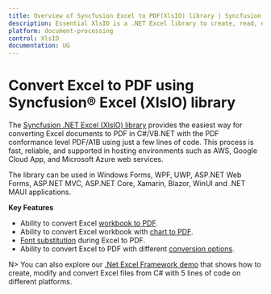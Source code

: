 ```yaml
---
title: Overview of Syncfusion Excel to PDF(XlsIO) library | Syncfusion
description: Essential XlsIO is a .NET Excel library to create, read, edit & convert Excel file without Microsoft Office dependencies.
platform: document-processing
control: XlsIO
documentation: UG
---
```

# Convert Excel to PDF using Syncfusion&reg; Excel (XlsIO) library

The [Syncfusion .NET Excel (XlsIO) library](https://www.syncfusion.com/document-processing/excel-framework/net) provides the easiest way for converting Excel documents to PDF in C#/VB.NET with the PDF conformance level PDF/A1B using just a few lines of code. This process is fast, reliable, and supported in hosting environments such as AWS, Google Cloud App, and Microsoft Azure web services.

The library can be used in Windows Forms, WPF, UWP, ASP.NET Web Forms, ASP.NET MVC, ASP.NET Core, Xamarin, Blazor, WinUI and .NET MAUI applications.

**Key Features**

* Ability to convert Excel [workbook to PDF](https://help.syncfusion.com/document-processing/excel/conversions/excel-to-pdf/net/excel-to-pdf-conversion#workbook-to-pdf).
* Ability to convert Excel workbook with [chart to PDF](https://help.syncfusion.com/document-processing/excel/conversions/excel-to-pdf/net/excel-to-pdf-conversion#excel-with-chart-to-pdf).
* [Font substitution](https://help.syncfusion.com/document-processing/excel/conversions/excel-to-pdf/net/excel-to-pdf-conversion#substitute-font-in-excel-to-pdf-conversion) during Excel to PDF.
* Ability to convert Excel to PDF with different [conversion options](https://help.syncfusion.com/document-processing/excel/conversions/excel-to-pdf/net/excel-to-pdf-converter-settings).

N> You can also explore our [.Net Excel Framework demo](https://www.syncfusion.com/demos/fileformats/excel-library) that shows how to create, modify and convert Excel files from C# with 5 lines of code on different platforms.
